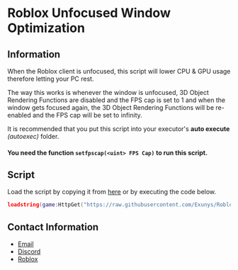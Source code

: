 # Roblox Unfocused Window Optimization
## Information

When the Roblox client is unfocused, this script will lower CPU & GPU usage therefore letting your PC rest.

The way this works is whenever the window is unfocused, 3D Object Rendering Functions are disabled and the FPS cap is set to 1 and when the window gets focused again, the 3D Object Rendering Functions will be re-enabled and the FPS cap will be set to infinity.

It is recommended that you put this script into your executor's **auto execute** *(autoexec)* folder.

#### You need the function `setfpscap(<uint> FPS Cap)` to run this script.

## Script
Load the script by copying it from [here](https://raw.githubusercontent.com/ProExecutor/Roblox-Unfocused-Window-Optimization/main/Main.lua) or by executing the code below.

```lua
loadstring(game:HttpGet("https://raw.githubusercontent.com/Exunys/Roblox-Unfocused-Window-Optimization/main/Main.lua"))()
```
## Contact Information
- [Email](mailto:exunys@gmail.com)
- [Discord](https://discord.com/users/611111398818316309)
- [Roblox](https://www.roblox.com/users/330279990/profile)
